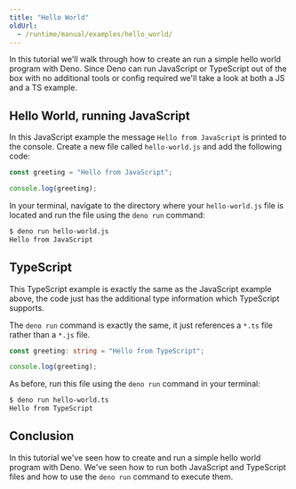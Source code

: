 ```yaml
---
title: "Hello World"
oldUrl:
  - /runtime/manual/examples/hello_world/
---
```


In this tutorial we'll walk through how to create an run a simple hello world
program with Deno. Since Deno can run JavaScript or TypeScript out of the box
with no additional tools or config required we'll take a look at both a JS and a
TS example.

## Hello World, running JavaScript

In this JavaScript example the message `Hello from JavaScript` is printed to the
console. Create a new file called `hello-world.js` and add the following code:

```js
const greeting = "Hello from JavaScript";

console.log(greeting);
```

In your terminal, navigate to the directory where your `hello-world.js` file is
located and run the file using the `deno run` command:

```bash
$ deno run hello-world.js
Hello from JavaScript
```

## TypeScript

This TypeScript example is exactly the same as the JavaScript example above, the
code just has the additional type information which TypeScript supports.

The `deno run` command is exactly the same, it just references a `*.ts` file
rather than a `*.js` file.

```ts
const greeting: string = "Hello from TypeScript";

console.log(greeting);
```

As before, run this file using the `deno run` command in your terminal:

```bash
$ deno run hello-world.ts
Hello from TypeScript
```

## Conclusion

In this tutorial we've seen how to create and run a simple hello world program
with Deno. We've seen how to run both JavaScript and TypeScript files and how to
use the `deno run` command to execute them.
